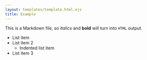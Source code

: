 ```yaml
---
layout: templates/template.html.ejs
title: Example
---
```


This is a Markdown file, so _italics_ and **bold** will turn into `HTML` output.

* List item
* List item 2
    * Indented list item
* List item 3
